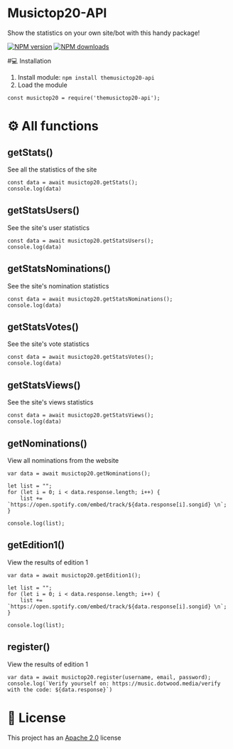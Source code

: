 # Musictop20-API
Show the statistics on your own site/bot with this handy package!

<a href="https://www.npmjs.com/package/themusictop20-api"><img src="https://img.shields.io/npm/v/themusictop20-api.svg?maxAge=3600" alt="NPM version" /></a>
<a href="https://www.npmjs.com/package/themusictop20-api"><img src="https://img.shields.io/npm/dt/themusictop20-api.svg?maxAge=3600" alt="NPM downloads" /></a>

#💻 Installation

1. Install module: `npm install themusictop20-api`
2. Load the module
```
const musictop20 = require('themusictop20-api');
```

# ⚙ All functions
## getStats()
See all the statistics of the site
```
const data = await musictop20.getStats();
console.log(data)
```

## getStatsUsers()
See the site's user statistics
```
const data = await musictop20.getStatsUsers();
console.log(data)
```

## getStatsNominations()
See the site's nomination statistics
```
const data = await musictop20.getStatsNominations();
console.log(data)
```

## getStatsVotes()
See the site's vote statistics
```
const data = await musictop20.getStatsVotes();
console.log(data)
```

## getStatsViews()
See the site's views statistics
```
const data = await musictop20.getStatsViews();
console.log(data)
```

## getNominations()
View all nominations from the website
```
var data = await musictop20.getNominations();

let list = "";
for (let i = 0; i < data.response.length; i++) {
    list += `https://open.spotify.com/embed/track/${data.response[i].songid} \n`;
}
        
console.log(list);
```

## getEdition1()
View the results of edition 1
```
var data = await musictop20.getEdition1();

let list = "";
for (let i = 0; i < data.response.length; i++) {
    list += `https://open.spotify.com/embed/track/${data.response[i].songid} \n`;
}
        
console.log(list);
```

## register()
View the results of edition 1
```
var data = await musictop20.register(username, email, password);
console.log(`Verify yourself on: https://music.dotwood.media/verify with the code: ${data.response}`)
```

# 📑 License
This project has an <a href="https://github.com/DotwoodMedia/musictop20-api/blob/main/LICENSE">Apache 2.0</a> license